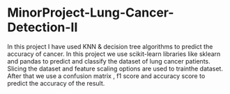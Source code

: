 # MinorProject-Lung-Cancer-Detection-II
In this project I have used KNN &amp; decision tree algorithms to predict the accuracy of  cancer. In this project we use scikit-learn libraries like sklearn and pandas to predict and classify the dataset of lung cancer patients. Slicing the dataset and feature scaling options are used to trainthe dataset. After that we use a confusion matrix , f1 score and accuracy score to predict the accuracy of the result. 
